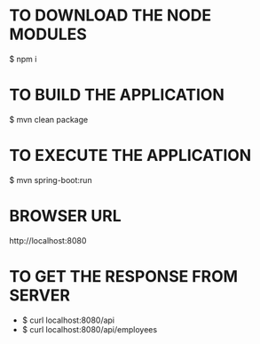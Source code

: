 # TO DOWNLOAD THE NODE MODULES 
$ npm i

# TO BUILD THE APPLICATION 
$ mvn clean package

# TO EXECUTE THE APPLICATION 
$ mvn spring-boot:run

# BROWSER URL 
http://localhost:8080

# TO GET THE RESPONSE FROM SERVER 
* $ curl localhost:8080/api
* $ curl localhost:8080/api/employees

